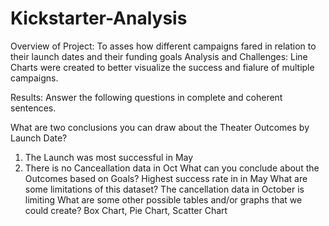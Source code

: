 # Kickstarter-Analysis
Overview of Project: To asses how different campaigns fared in relation to their launch dates and their funding goals
Analysis and Challenges: Line Charts were created to better visualize the success and fialure of multiple campaigns. 

Results: Answer the following questions in complete and coherent sentences.

What are two conclusions you can draw about the Theater Outcomes by Launch Date?  
1. The Launch was most successful in May
2. There is no Canceallation data in Oct
What can you conclude about the Outcomes based on Goals? Highest success rate in in May
What are some limitations of this dataset? The cancellation data in October is limiting 
What are some other possible tables and/or graphs that we could create? Box Chart, Pie Chart, Scatter Chart
